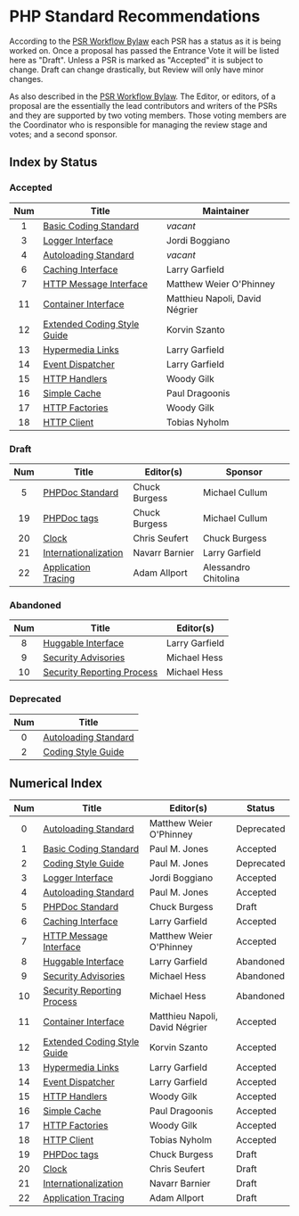 # PHP Standard Recommendations

According to the [PSR Workflow Bylaw][workflow] each PSR has a status as it is being worked on. Once a proposal has passed the Entrance Vote it will be listed here as "Draft". Unless a PSR is marked as "Accepted" it is subject to change. Draft can change drastically, but Review will only have minor changes.

As also described in the [PSR Workflow Bylaw][workflow]. The Editor, or editors, of a proposal are the essentially the lead contributors and writers of the PSRs and they are supported by two voting members. Those voting members are the Coordinator who is responsible for managing the review stage and votes; and a second sponsor.

## Index by Status

### Accepted

| Num | Title                                | Maintainer                     |
|:---:|--------------------------------------|--------------------------------|
| 1   | [Basic Coding Standard][psr1]        | _vacant_                       |
| 3   | [Logger Interface][psr3]             | Jordi Boggiano                 |
| 4   | [Autoloading Standard][psr4]         | _vacant_                       |
| 6   | [Caching Interface][psr6]            | Larry Garfield                 |
| 7   | [HTTP Message Interface][psr7]       | Matthew Weier O'Phinney        |
| 11  | [Container Interface][psr11]         | Matthieu Napoli, David Négrier |
| 12  | [Extended Coding Style Guide][psr12] | Korvin Szanto                  |
| 13  | [Hypermedia Links][psr13]            | Larry Garfield                 |
| 14  | [Event Dispatcher][psr14]            | Larry Garfield                 |
| 15  | [HTTP Handlers][psr15]               | Woody Gilk                     |
| 16  | [Simple Cache][psr16]                | Paul Dragoonis                 |
| 17  | [HTTP Factories][psr17]              | Woody Gilk                     |
| 18  | [HTTP Client][psr18]                 | Tobias Nyholm                  |

### Draft

| Num | Title                                | Editor(s)                      | Sponsor                        |
|:---:|--------------------------------------|--------------------------------|--------------------------------|
| 5   | [PHPDoc Standard][psr5]              | Chuck Burgess                  | Michael Cullum                 |
| 19  | [PHPDoc tags][psr19]                 | Chuck Burgess                  | Michael Cullum                 |
| 20  | [Clock][psr20]                       | Chris Seufert                  | Chuck Burgess                  |
| 21  | [Internationalization][psr21]        | Navarr Barnier                 | Larry Garfield                 |
| 22  | [Application Tracing][psr22]         | Adam Allport                   | Alessandro Chitolina           |

### Abandoned

| Num | Title                                | Editor(s)                      |
|:---:|--------------------------------------|--------------------------------|
| 8   | [Huggable Interface][psr8]           | Larry Garfield                 |
| 9   | [Security Advisories][psr9]          | Michael Hess                   |
| 10  | [Security Reporting Process][psr10]  | Michael Hess                   |

### Deprecated

| Num | Title                                |
|:---:|--------------------------------------|
| 0   | [Autoloading Standard][psr0]         |
| 2   | [Coding Style Guide][psr2]           |

## Numerical Index

| Num | Title                                | Editor(s)                      | Status     |
|:---:|--------------------------------------|--------------------------------|------------|
| 0   | [Autoloading Standard][psr0]         | Matthew Weier O'Phinney        | Deprecated |
| 1   | [Basic Coding Standard][psr1]        | Paul M. Jones                  | Accepted   |
| 2   | [Coding Style Guide][psr2]           | Paul M. Jones                  | Deprecated |
| 3   | [Logger Interface][psr3]             | Jordi Boggiano                 | Accepted   |
| 4   | [Autoloading Standard][psr4]         | Paul M. Jones                  | Accepted   |
| 5   | [PHPDoc Standard][psr5]              | Chuck Burgess                  | Draft      |
| 6   | [Caching Interface][psr6]            | Larry Garfield                 | Accepted   |
| 7   | [HTTP Message Interface][psr7]       | Matthew Weier O'Phinney        | Accepted   |
| 8   | [Huggable Interface][psr8]           | Larry Garfield                 | Abandoned  |
| 9   | [Security Advisories][psr9]          | Michael Hess                   | Abandoned  |
| 10  | [Security Reporting Process][psr10]  | Michael Hess                   | Abandoned  |
| 11  | [Container Interface][psr11]         | Matthieu Napoli, David Négrier | Accepted   |
| 12  | [Extended Coding Style Guide][psr12] | Korvin Szanto                  | Accepted   |
| 13  | [Hypermedia Links][psr13]            | Larry Garfield                 | Accepted   |
| 14  | [Event Dispatcher][psr14]            | Larry Garfield                 | Accepted   |
| 15  | [HTTP Handlers][psr15]               | Woody Gilk                     | Accepted   |
| 16  | [Simple Cache][psr16]                | Paul Dragoonis                 | Accepted   |
| 17  | [HTTP Factories][psr17]              | Woody Gilk                     | Accepted   |
| 18  | [HTTP Client][psr18]                 | Tobias Nyholm                  | Accepted   |
| 19  | [PHPDoc tags][psr19]                 | Chuck Burgess                  | Draft      |
| 20  | [Clock][psr20]                       | Chris Seufert                  | Draft      |
| 21  | [Internationalization][psr21]        | Navarr Barnier                 | Draft      |
| 22  | [Application Tracing][psr22]         | Adam Allport                   | Draft      |

[workflow]: https://github.com/php-fig/fig-standards/blob/master/bylaws/002-psr-workflow.md
[psr0]: https://github.com/php-fig/fig-standards/blob/master/accepted/PSR-0.md
[psr1]: https://github.com/php-fig/fig-standards/blob/master/accepted/PSR-1-basic-coding-standard.md
[psr2]: https://github.com/php-fig/fig-standards/blob/master/accepted/PSR-2-coding-style-guide.md
[psr3]: https://github.com/php-fig/fig-standards/blob/master/accepted/PSR-3-logger-interface.md
[psr4]: https://github.com/php-fig/fig-standards/blob/master/accepted/PSR-4-autoloader-meta.md
[psr5]: https://github.com/php-fig/fig-standards/blob/master/proposed/phpdoc.md
[psr6]: https://github.com/php-fig/fig-standards/blob/master/accepted/PSR-6-cache.md
[psr7]: https://github.com/php-fig/fig-standards/blob/master/accepted/PSR-7-http-message.md
[psr8]: https://github.com/php-fig/fig-standards/blob/master/proposed/psr-8-hug/
[psr9]: https://github.com/php-fig/fig-standards/blob/master/proposed/security-disclosure-publication.md
[psr10]: https://github.com/php-fig/fig-standards/blob/master/proposed/security-reporting-process.md
[psr11]: https://github.com/php-fig/fig-standards/blob/master/accepted/PSR-11-container.md
[psr12]: https://github.com/php-fig/fig-standards/blob/master/accepted/PSR-12-extended-coding-style-guide.md
[psr13]: https://github.com/php-fig/fig-standards/blob/master/accepted/PSR-13-links.md
[psr14]: https://github.com/php-fig/fig-standards/blob/master/accepted/PSR-14-event-dispatcher.md
[psr15]: https://github.com/php-fig/fig-standards/blob/master/accepted/PSR-15-request-handlers.md
[psr16]: https://github.com/php-fig/fig-standards/blob/master/accepted/PSR-16-simple-cache.md
[psr17]: https://github.com/php-fig/fig-standards/blob/master/accepted/PSR-17-http-factory.md
[psr18]: https://github.com/php-fig/fig-standards/blob/master/accepted/PSR-18-http-client.md
[psr19]: https://github.com/php-fig/fig-standards/blob/master/proposed/phpdoc-tags.md
[psr20]: https://github.com/php-fig/fig-standards/blob/master/proposed/clock.md
[psr21]: https://github.com/php-fig/fig-standards/blob/master/proposed/internationalization.md
[psr22]: https://github.com/php-fig/fig-standards/blob/master/proposed/tracing.md
